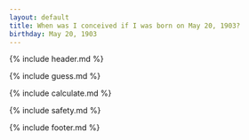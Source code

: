 ```yaml
---
layout: default
title: When was I conceived if I was born on May 20, 1903?
birthday: May 20, 1903
---
```


{% include header.md %}

{% include guess.md %}

{% include calculate.md %}

{% include safety.md %}

{% include footer.md %}



